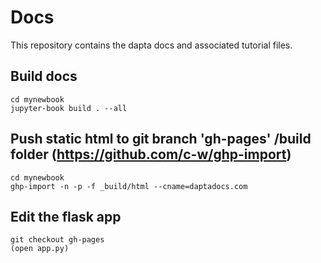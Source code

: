 # Docs

This repository contains the dapta docs and associated tutorial files.

## Build docs

```
cd mynewbook
jupyter-book build . --all
```
## Push static html to git branch 'gh-pages' /build folder (https://github.com/c-w/ghp-import)

```
cd mynewbook
ghp-import -n -p -f _build/html --cname=daptadocs.com
```
## Edit the flask app 

```
git checkout gh-pages 
(open app.py)
```